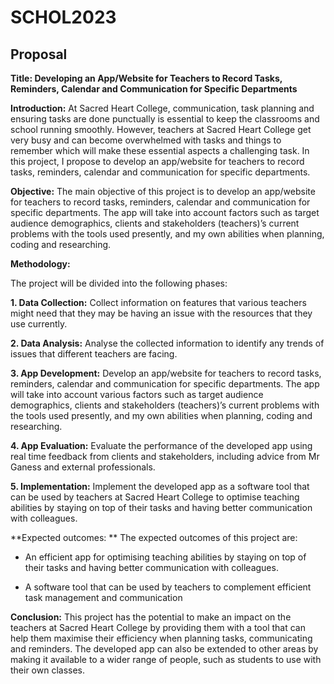 # SCHOL2023
## Proposal
**Title: Developing an App/Website for Teachers to Record Tasks, Reminders, Calendar and Communication for Specific Departments**

**Introduction:** At Sacred Heart College, communication, task planning and ensuring tasks are done punctually is essential to keep the classrooms and school running smoothly. However, teachers at Sacred Heart College get very busy and can become overwhelmed with tasks and things to remember which will make these essential aspects a challenging task. In this project, I propose to develop an app/website for teachers to record tasks, reminders, calendar and communication for specific departments.

**Objective:** The main objective of this project is to develop an app/website for teachers to record tasks, reminders, calendar and communication for specific departments. The app will take into account factors such as target audience demographics, clients and stakeholders (teachers)’s current problems with the tools used presently, and my own abilities when planning, coding and researching. 

**Methodology:** 

The project will be divided into the following phases: 

**1. Data Collection:** Collect information on features that various teachers might need that they may be having an issue with the resources that they use currently.

**2. Data Analysis:** Analyse the collected information to identify any trends of issues that different teachers are facing.

**3. App Development:** Develop an app/website for teachers to record tasks, reminders, calendar and communication for specific departments. The app will take into account various factors such as target audience demographics, clients and stakeholders (teachers)’s current problems with the tools used presently, and my own abilities when planning, coding and researching.  

**4. App Evaluation:** Evaluate the performance of the developed app using real time feedback from clients and stakeholders, including advice from Mr Ganess and external professionals.

**5. Implementation:** Implement the developed app as a software tool that can be used by teachers at Sacred Heart College to optimise teaching abilities by staying on top of their tasks and having better communication with colleagues.

**Expected outcomes: **
The expected outcomes of this project are: 

* An efficient app for optimising teaching abilities by staying on top of their tasks and having better communication with colleagues.

* A software tool that can be used by teachers to complement efficient task management and communication


**Conclusion:** This project has the potential to make an impact on the teachers at Sacred Heart College by providing them with a tool that can help them maximise their efficiency when planning tasks, communicating and reminders. The developed app can also be extended to other areas by making it available to a wider range of people, such as students to use with their own classes.
